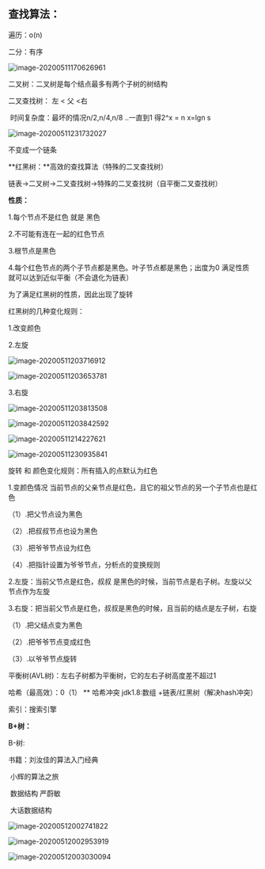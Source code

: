 ## 查找算法： 

遍历：o(n)

二分：有序

![image-20200511170626961](..\images\image-20200511170626961.png)

二叉树：二叉树是每个结点最多有两个子树的树结构

二叉查找树： 左  < 父 <右

​				时间复杂度：最坏的情况n/2,n/4,n/8  ..一直到1       得2^x = n     x=lgn s

![image-20200511231732027](..\images\image-20200511231732027.png)

不变成一个链条



**红黑树：**高效的查找算法（特殊的二叉查找树）

链表->二叉树->二叉查找树->特殊的二叉查找树（自平衡二叉查找树）

**性质：**

1.每个节点不是红色 就是 黑色

2.不可能有连在一起的红色节点

3.根节点是黑色

4.每个红色节点的两个子节点都是黑色。叶子节点都是黑色；出度为0 满足性质    就可以达到近似平衡（不会退化为链表）

为了满足红黑树的性质，因此出现了旋转

红黑树的几种变化规则：

1.改变颜色

2.左旋  

![image-20200511203716912](..\images\image-20200511203716912.png)

![image-20200511203653781](..\images\image-20200511203653781.png)



3.右旋

![image-20200511203813508](..\images\image-20200511203813508.png)



![image-20200511203842592](..\images\image-20200511203842592.png)

![image-20200511214227621](..\images\image-20200511214227621.png)

![image-20200511230935841](..\images\image-20200511230935841.png)

旋转 和 颜色变化规则：所有插入的点默认为红色

1.变颜色情况 当前节点的父亲节点是红色，且它的祖父节点的另一个子节点也是红色

（1）.把父节点设为黑色

（2）.把叔叔节点也设为黑色 

（3）.把爷爷节点设为红色

（4）.把指针设置为爷爷节点，分析点的变换规则

2.左旋：当前父节点是红色，叔叔 是黑色的时候，当前节点是右子树。左旋以父节点作为左旋

3.右旋：把当前父节点是红色，叔叔是黑色的时候，且当前的结点是左子树，右旋

（1）.把父结点变为黑色

（2）.把爷爷节点变成红色

（3）.以爷爷节点旋转



平衡树(AVL树)：左右子树都为平衡树，它的左右子树高度差不超过1



哈希（最高效）：0（1） **   哈希冲突           jdk1.8:数组 +链表/红黑树（解决hash冲突）

索引：搜索引擎



**B+树：**

B-树:



书籍：刘汝佳的算法入门经典

​			小辉的算法之旅   

​			数据结构 严蔚敏

​			大话数据结构



![image-20200512002741822](..\images\image-20200512002741822.png)

![image-20200512002953919](..\images\image-20200512002953919.png)

![image-20200512003030094](..\images\image-20200512003030094.png)